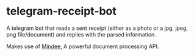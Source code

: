 # telegram-receipt-bot

A telegram bot that reads a sent receipt (either as a photo or a jpg, jpeg, png file/document) and replies with the parsed information.

Makes use of [Mindee](https://mindee.com/), A powerful document processing API.
